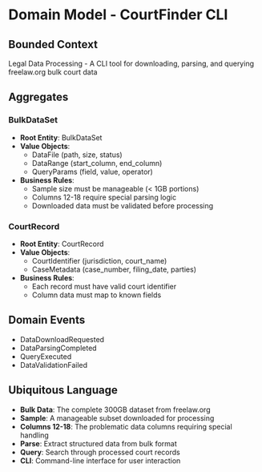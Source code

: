 # Domain Model - CourtFinder CLI

## Bounded Context
Legal Data Processing - A CLI tool for downloading, parsing, and querying freelaw.org bulk court data

## Aggregates

### BulkDataSet
- **Root Entity**: BulkDataSet
- **Value Objects**: 
  - DataFile (path, size, status)
  - DataRange (start_column, end_column)
  - QueryParams (field, value, operator)
- **Business Rules**: 
  - Sample size must be manageable (< 1GB portions)
  - Columns 12-18 require special parsing logic
  - Downloaded data must be validated before processing

### CourtRecord
- **Root Entity**: CourtRecord
- **Value Objects**:
  - CourtIdentifier (jurisdiction, court_name)
  - CaseMetadata (case_number, filing_date, parties)
- **Business Rules**:
  - Each record must have valid court identifier
  - Column data must map to known fields

## Domain Events
- DataDownloadRequested
- DataParsingCompleted
- QueryExecuted
- DataValidationFailed

## Ubiquitous Language
- **Bulk Data**: The complete 300GB dataset from freelaw.org
- **Sample**: A manageable subset downloaded for processing
- **Columns 12-18**: The problematic data columns requiring special handling
- **Parse**: Extract structured data from bulk format
- **Query**: Search through processed court records
- **CLI**: Command-line interface for user interaction